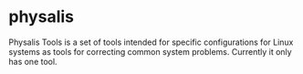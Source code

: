 # physalis
Physalis Tools is a set of tools intended for specific configurations for Linux systems as tools for correcting common system problems. Currently it only has one tool.

